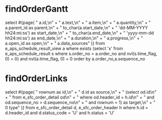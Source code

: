 findOrderGantt
===
select #{page(
"        a.id,\n" +
"        a.text,\n" +
"        a.item,\n" + 
"        a.quantity,\n" + 
"        a.parent_id as parent,\n" + 
"        to_char(a.start_date,\n" + 
"        'dd-MM-YYYY hh24:mi:ss') as start_date,\n" + 
"        to_char(a.end_date,\n" + 
"        'yyyy-mm-dd hh24:mi:ss') as end_date,\n" + 
"        a.duration,\n" + 
"        a.progress,\n" + 
"        a.open_id as open,\n" + 
"        a.data_sources"
)}
  from e_aps_schedule_result_view a
 where exists (select 'x'
          from e_aps_schedule_result s
         where s.order_no = a.order_no
           and nvl(s.time_flag, 0) = 0)
   and nvl(a.time_flag, 0) = 0
   order by a.order_no,a.sequence_no
   
findOrderLinks
===
select #{page(
"       rownum as id,\n" +
"       d.id as source,\n" + 
"       (select od.id\n" + 
"          from e_sfc_order_detail od\n" + 
"         where od.header_id = h.id\n" + 
"           and od.sequence_no > d.sequence_no\n" + 
"           and rownum = 1) as target,\n" + 
"       0 type"
)}
  from e_sfc_order_detail d, e_sfc_order_header h
 where h.id = d.header_id
   and d.status_code = 'U'
   and h.status = 'U'
